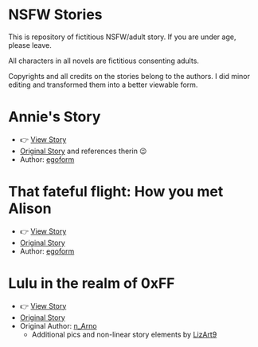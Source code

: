 # NSFW Stories

This is repository of fictitious NSFW/adult story. If you are under age, please leave.

All characters in all novels are fictitious consenting adults.

Copyrights and all credits on the stories belong to the authors. I did minor editing and transformed them into a better viewable form.

# Annie's Story

- 👉️ [View Story](https://echsecutor.github.io/story_adventure/viewer/?load=https://raw.githubusercontent.com/Lizzard9/Annies_story/refs/heads/main/annies_story.json)
- [Original Story](https://civitai.com/articles/10803/annies-time-at-the-higher-academy) and references therin 😉
- Author: [egoform](https://civitai.com/user/egoform)

# That fateful flight: How you met Alison

- 👉️ [View Story](https://echsecutor.github.io/story_adventure/viewer/?load=https://raw.githubusercontent.com/Lizzard9/Annies_story/refs/heads/main/alison_story.json)
- [Original Story](https://civitai.com/articles/11772/that-fateful-flight-how-you-met-alison)
- Author: [egoform](https://civitai.com/user/egoform)

# Lulu in the realm of 0xFF

- 👉️ [View Story](https://lizzard9.github.io/nsfw_stories/lulu_0xff/)
- [Original Story](https://civitai.com/articles/19779/lulu-in-the-realm-of-0xff)
- Original Author: [n_Arno](https://civitai.com/user/n_Arno)
  - Additional pics and non-linear story elements by [LizArt9](https://civitai.com/user/LizArt9)
